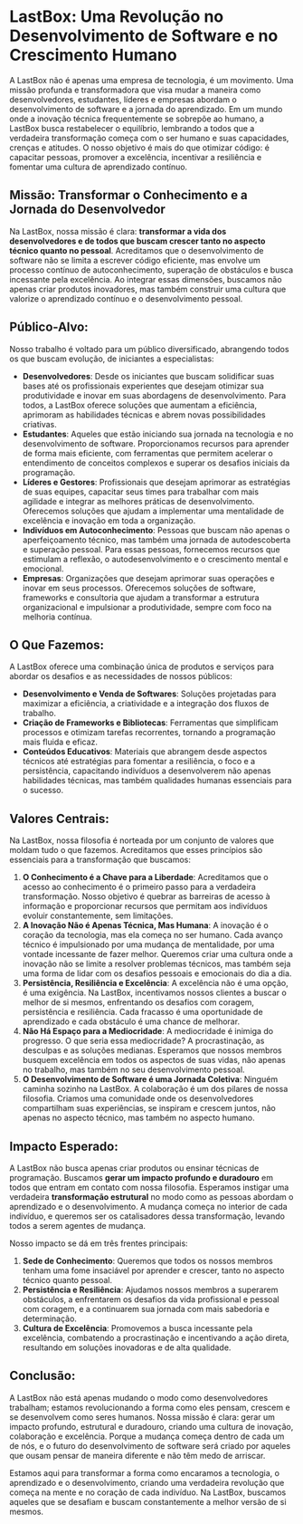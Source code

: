 # **LastBox: Uma Revolução no Desenvolvimento de Software e no Crescimento Humano**

A LastBox não é apenas uma empresa de tecnologia, é um movimento. Uma missão profunda e transformadora que visa mudar a maneira como desenvolvedores, estudantes, líderes e empresas abordam o desenvolvimento de software e a jornada do aprendizado. Em um mundo onde a inovação técnica frequentemente se sobrepõe ao humano, a LastBox busca restabelecer o equilíbrio, lembrando a todos que a verdadeira transformação começa com o ser humano e suas capacidades, crenças e atitudes. O nosso objetivo é mais do que otimizar código: é capacitar pessoas, promover a excelência, incentivar a resiliência e fomentar uma cultura de aprendizado contínuo.

## **Missão: Transformar o Conhecimento e a Jornada do Desenvolvedor**

Na LastBox, nossa missão é clara: **transformar a vida dos desenvolvedores e de todos que buscam crescer tanto no aspecto técnico quanto no pessoal**. Acreditamos que o desenvolvimento de software não se limita a escrever código eficiente, mas envolve um processo contínuo de autoconhecimento, superação de obstáculos e busca incessante pela excelência. Ao integrar essas dimensões, buscamos não apenas criar produtos inovadores, mas também construir uma cultura que valorize o aprendizado contínuo e o desenvolvimento pessoal.

## **Público-Alvo:**

Nosso trabalho é voltado para um público diversificado, abrangendo todos os que buscam evolução, de iniciantes a especialistas:

- **Desenvolvedores**: Desde os iniciantes que buscam solidificar suas bases até os profissionais experientes que desejam otimizar sua produtividade e inovar em suas abordagens de desenvolvimento. Para todos, a LastBox oferece soluções que aumentam a eficiência, aprimoram as habilidades técnicas e abrem novas possibilidades criativas.
- **Estudantes**: Aqueles que estão iniciando sua jornada na tecnologia e no desenvolvimento de software. Proporcionamos recursos para aprender de forma mais eficiente, com ferramentas que permitem acelerar o entendimento de conceitos complexos e superar os desafios iniciais da programação.
- **Líderes e Gestores**: Profissionais que desejam aprimorar as estratégias de suas equipes, capacitar seus times para trabalhar com mais agilidade e integrar as melhores práticas de desenvolvimento. Oferecemos soluções que ajudam a implementar uma mentalidade de excelência e inovação em toda a organização.
- **Indivíduos em Autoconhecimento**: Pessoas que buscam não apenas o aperfeiçoamento técnico, mas também uma jornada de autodescoberta e superação pessoal. Para essas pessoas, fornecemos recursos que estimulam a reflexão, o autodesenvolvimento e o crescimento mental e emocional.
- **Empresas**: Organizações que desejam aprimorar suas operações e inovar em seus processos. Oferecemos soluções de software, frameworks e consultoria que ajudam a transformar a estrutura organizacional e impulsionar a produtividade, sempre com foco na melhoria contínua.

## **O Que Fazemos:**

A LastBox oferece uma combinação única de produtos e serviços para abordar os desafios e as necessidades de nossos públicos:

- **Desenvolvimento e Venda de Softwares**: Soluções projetadas para maximizar a eficiência, a criatividade e a integração dos fluxos de trabalho.
- **Criação de Frameworks e Bibliotecas**: Ferramentas que simplificam processos e otimizam tarefas recorrentes, tornando a programação mais fluida e eficaz.
- **Conteúdos Educativos**: Materiais que abrangem desde aspectos técnicos até estratégias para fomentar a resiliência, o foco e a persistência, capacitando indivíduos a desenvolverem não apenas habilidades técnicas, mas também qualidades humanas essenciais para o sucesso.

## **Valores Centrais:**

Na LastBox, nossa filosofia é norteada por um conjunto de valores que moldam tudo o que fazemos. Acreditamos que esses princípios são essenciais para a transformação que buscamos:

1. **O Conhecimento é a Chave para a Liberdade**: Acreditamos que o acesso ao conhecimento é o primeiro passo para a verdadeira transformação. Nosso objetivo é quebrar as barreiras de acesso à informação e proporcionar recursos que permitam aos indivíduos evoluir constantemente, sem limitações.
2. **A Inovação Não é Apenas Técnica, Mas Humana**: A inovação é o coração da tecnologia, mas ela começa no ser humano. Cada avanço técnico é impulsionado por uma mudança de mentalidade, por uma vontade incessante de fazer melhor. Queremos criar uma cultura onde a inovação não se limite a resolver problemas técnicos, mas também seja uma forma de lidar com os desafios pessoais e emocionais do dia a dia.
3. **Persistência, Resiliência e Excelência**: A excelência não é uma opção, é uma exigência. Na LastBox, incentivamos nossos clientes a buscar o melhor de si mesmos, enfrentando os desafios com coragem, persistência e resiliência. Cada fracasso é uma oportunidade de aprendizado e cada obstáculo é uma chance de melhorar.
4. **Não Há Espaço para a Mediocridade**: A mediocridade é inimiga do progresso. O que seria essa mediocridade? A procrastinação, as desculpas e as soluções medianas. Esperamos que nossos membros busquem excelência em todos os aspectos de suas vidas, não apenas no trabalho, mas também no seu desenvolvimento pessoal.
5. **O Desenvolvimento de Software é uma Jornada Coletiva**: Ninguém caminha sozinho na LastBox. A colaboração é um dos pilares de nossa filosofia. Criamos uma comunidade onde os desenvolvedores compartilham suas experiências, se inspiram e crescem juntos, não apenas no aspecto técnico, mas também no aspecto humano.

## **Impacto Esperado:**

A LastBox não busca apenas criar produtos ou ensinar técnicas de programação. Buscamos **gerar um impacto profundo e duradouro** em todos que entram em contato com nossa filosofia. Esperamos instigar uma verdadeira **transformação estrutural** no modo como as pessoas abordam o aprendizado e o desenvolvimento. A mudança começa no interior de cada indivíduo, e queremos ser os catalisadores dessa transformação, levando todos a serem agentes de mudança.

Nosso impacto se dá em três frentes principais:

1. **Sede de Conhecimento**: Queremos que todos os nossos membros tenham uma fome insaciável por aprender e crescer, tanto no aspecto técnico quanto pessoal.
2. **Persistência e Resiliência**: Ajudamos nossos membros a superarem obstáculos, a enfrentarem os desafios da vida profissional e pessoal com coragem, e a continuarem sua jornada com mais sabedoria e determinação.
3. **Cultura de Excelência**: Promovemos a busca incessante pela excelência, combatendo a procrastinação e incentivando a ação direta, resultando em soluções inovadoras e de alta qualidade.

## **Conclusão:**

A LastBox não está apenas mudando o modo como desenvolvedores trabalham; estamos revolucionando a forma como eles pensam, crescem e se desenvolvem como seres humanos. Nossa missão é clara: gerar um impacto profundo, estrutural e duradouro, criando uma cultura de inovação, colaboração e excelência. Porque a mudança começa dentro de cada um de nós, e o futuro do desenvolvimento de software será criado por aqueles que ousam pensar de maneira diferente e não têm medo de arriscar.

Estamos aqui para transformar a forma como encaramos a tecnologia, o aprendizado e o desenvolvimento, criando uma verdadeira revolução que começa na mente e no coração de cada indivíduo. Na LastBox, buscamos aqueles que se desafiam e buscam constantemente a melhor versão de si mesmos.
